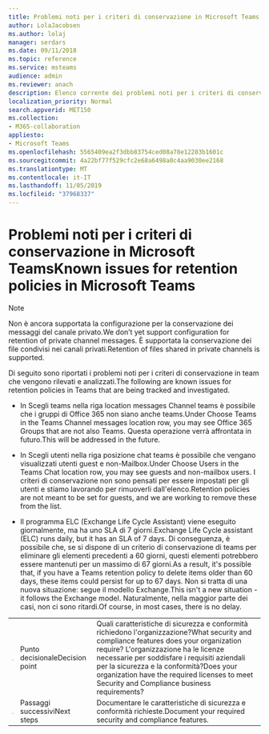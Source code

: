 ```yaml
---
title: Problemi noti per i criteri di conservazione in Microsoft Teams
author: LolaJacobsen
ms.author: lolaj
manager: serdars
ms.date: 09/11/2018
ms.topic: reference
ms.service: msteams
audience: admin
ms.reviewer: anach
description: Elenco corrente dei problemi noti per i criteri di conservazione di Microsoft teams.
localization_priority: Normal
search.appverid: MET150
ms.collection:
- M365-collaboration
appliesto:
- Microsoft Teams
ms.openlocfilehash: 5565409ea2f3dbb83754ced08a78e12283b1601c
ms.sourcegitcommit: 4a22bf77f529cfc2e68a6498a0c4aa9030ee2168
ms.translationtype: MT
ms.contentlocale: it-IT
ms.lasthandoff: 11/05/2019
ms.locfileid: "37968337"
---
```

# <a name="known-issues-for-retention-policies-in-microsoft-teams"></a><span data-ttu-id="d41c7-103">Problemi noti per i criteri di conservazione in Microsoft Teams</span><span class="sxs-lookup"><span data-stu-id="d41c7-103">Known issues for retention policies in Microsoft Teams</span></span>

> [!NOTE]
> <span data-ttu-id="d41c7-104">Non è ancora supportata la configurazione per la conservazione dei messaggi del canale privato.</span><span class="sxs-lookup"><span data-stu-id="d41c7-104">We don’t yet support configuration for retention of private channel messages.</span></span> <span data-ttu-id="d41c7-105">È supportata la conservazione dei file condivisi nei canali privati.</span><span class="sxs-lookup"><span data-stu-id="d41c7-105">Retention of files shared in private channels is supported.</span></span>

<span data-ttu-id="d41c7-106">Di seguito sono riportati i problemi noti per i criteri di conservazione in team che vengono rilevati e analizzati.</span><span class="sxs-lookup"><span data-stu-id="d41c7-106">The following are known issues for retention policies in Teams that are being tracked and investigated.</span></span>

- <span data-ttu-id="d41c7-107">In Scegli teams nella riga location messages Channel teams è possibile che i gruppi di Office 365 non siano anche teams.</span><span class="sxs-lookup"><span data-stu-id="d41c7-107">Under Choose Teams in the Teams Channel messages location row, you may see Office 365 Groups that are not also Teams.</span></span> <span data-ttu-id="d41c7-108">Questa operazione verrà affrontata in futuro.</span><span class="sxs-lookup"><span data-stu-id="d41c7-108">This will be addressed in the future.</span></span>

- <span data-ttu-id="d41c7-109">In Scegli utenti nella riga posizione chat teams è possibile che vengano visualizzati utenti guest e non-Mailbox.</span><span class="sxs-lookup"><span data-stu-id="d41c7-109">Under Choose Users in the Teams Chat location row, you may see guests and non-mailbox users.</span></span> <span data-ttu-id="d41c7-110">I criteri di conservazione non sono pensati per essere impostati per gli utenti e stiamo lavorando per rimuoverli dall'elenco.</span><span class="sxs-lookup"><span data-stu-id="d41c7-110">Retention policies are not meant to be set for guests, and we are working to remove these from the list.</span></span>

- <span data-ttu-id="d41c7-111">Il programma ELC (Exchange Life Cycle Assistant) viene eseguito giornalmente, ma ha uno SLA di 7 giorni.</span><span class="sxs-lookup"><span data-stu-id="d41c7-111">Exchange Life Cycle assistant (ELC) runs daily, but it has an SLA of 7 days.</span></span> <span data-ttu-id="d41c7-112">Di conseguenza, è possibile che, se si dispone di un criterio di conservazione di teams per eliminare gli elementi precedenti a 60 giorni, questi elementi potrebbero essere mantenuti per un massimo di 67 giorni.</span><span class="sxs-lookup"><span data-stu-id="d41c7-112">As a result, it's possible that, if you have a Teams retention policy to delete items older than 60 days, these items could persist for up to 67 days.</span></span> <span data-ttu-id="d41c7-113">Non si tratta di una nuova situazione: segue il modello Exchange.</span><span class="sxs-lookup"><span data-stu-id="d41c7-113">This isn't a new situation - it follows the Exchange model.</span></span> <span data-ttu-id="d41c7-114">Naturalmente, nella maggior parte dei casi, non ci sono ritardi.</span><span class="sxs-lookup"><span data-stu-id="d41c7-114">Of course, in most cases, there is no delay.</span></span>


| | | |
|---------|---------|---------|
|![Icona che rappresenta un punto decisionale](media/Overview_of_security_and_compliance_in_Microsoft_Teams_image3.png)     |<span data-ttu-id="d41c7-116">Punto decisionale</span><span class="sxs-lookup"><span data-stu-id="d41c7-116">Decision point</span></span>         |<span data-ttu-id="d41c7-117">Quali caratteristiche di sicurezza e conformità richiedono l'organizzazione?</span><span class="sxs-lookup"><span data-stu-id="d41c7-117">What security and compliance features does your organization require?</span></span> <span data-ttu-id="d41c7-118">L'organizzazione ha le licenze necessarie per soddisfare i requisiti aziendali per la sicurezza e la conformità?</span><span class="sxs-lookup"><span data-stu-id="d41c7-118">Does your organization have the required licenses to meet Security and Compliance business requirements?</span></span>         |
|![Icona che rappresenta i passaggi successivi](media/Overview_of_security_and_compliance_in_Microsoft_Teams_image4.png)     |<span data-ttu-id="d41c7-120">Passaggi successivi</span><span class="sxs-lookup"><span data-stu-id="d41c7-120">Next steps</span></span>         |<span data-ttu-id="d41c7-121">Documentare le caratteristiche di sicurezza e conformità richieste.</span><span class="sxs-lookup"><span data-stu-id="d41c7-121">Document your required security and compliance features.</span></span>         |
